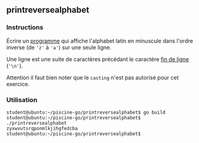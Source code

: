 ## printreversealphabet

### Instructions

Écrire un [programme](TODO-LINK) qui affiche l'alphabet latin en minuscule dans l'ordre inverse (de `'z'` à `'a'`) sur une seule ligne.

Une ligne est une suite de caractères précédant le caractère [fin de ligne](https://en.wikipedia.org/wiki/Newline) (`'\n'`).

Attention il faut bien noter que le `casting` n'est pas autorisé pour cet exercice.

### Utilisation

```console
student@ubuntu:~/piscine-go/printreversealphabet$ go build
student@ubuntu:~/piscine-go/printreversealphabet$ ./printreversealphabet
zyxwvutsrqponmlkjihgfedcba
student@ubuntu:~/piscine-go/printreversealphabet$
```
